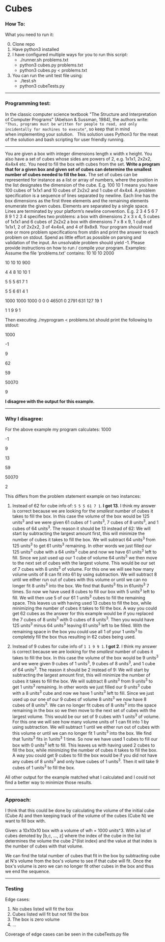 # Cubes

### How To:
What you need to run it:

0. Clone repo
1. Have python3 installed
2. I have configured multiple ways for you to run this script:
    * ./runner.sh problems.txt
    * python3 cubes.py problems.txt
    * python3 cubes.py < problems.txt
3. You can run the unit test file using:
    * ./test.sh
    * python3 cubeTests.py

---

### Programming test:
In the classic computer science textbook "The Structure and Interpretation of Computer Programs" (Abelson & Sussman, 1984), the authors write: `"Thus, programs must be written for people to read, and only incidentally for machines to execute"`, so keep that in mind when implementing your solution.
 
This solution uses Python3 for the meat of the solution and bash scripting for user friendly running.

---

You are given a box with integer dimensions length x width x height. You
also have a set of cubes whose sides are powers of 2, e.g. 1x1x1, 2x2x2,
4x4x4 etc.
You need to fill the box with cubes from the set.
**Write a program that for a given box and given set of cubes can determine
the smallest number of cubes needed to fill the box.**
The set of cubes can be represented for instance as a list or array of
numbers, where the position in the list designates the dimension of the
cube. E.g. 100 10 1 means you have 100 cubes of 1x1x1 and 10 cubes of 2x2x2
and 1 cube of 4x4x4.
A problem specification is a sequence of lines separated by newline. Each
line has the box dimensions as the first three elements and the remaining
elements enumerate the given cubes. Elements are separated by a single
space. Lines are terminated by your platform’s newline convention. E.g.
2 3 4 5 6
7 8 9 1 2 3 4
specifies two problems:
a box with dimensions 2 x 3 x 4, 5 cubes of 1x1x1 and 6 cubes of 2x2x2
a box with dimensions 7 x 8 x 9, 1 cube of 1x1x1, 2 of 2x2x2, 3 of 4x4x4, and 4 of 8x8x8.
Your program should read one or more problem specifications from stdin and
print the answer to each problem on stdout. Spend as little effort as
possible on parsing and validation of the input. An unsolvable problem
should yield -1. Please provide instructions on how to run / compile your
program.
Examples:
Assume the file ‘problems.txt’ contains:
10 10 10 2000

10 10 10 900

4 4 8 10 10 1

5 5 5 61 7 1

5 5 6 61 4 1

1000 1000 1000 0 0 0 46501 0 2791 631 127 19 1

1 1 9 9 1

Then executing
./myprogram < problems.txt
should print the following to stdout:

1000

-1

9

62     

59

50070

9     

**I disagree with the output for this example.**

---
### Why I disagree:

For the above example my program calculates:
1000

-1

9

13

59

50070

2

This differs from the problem statement example on two instances:

1. Instead of 62 for cube info of: `5 5 5 61 7 1`. **I got 13**. I think my answer is correct because we are looking for the
*smallest* number of cubes it takes to fill the box. In this case the volume of the box would be 125 units<sup>3</sup> and we were given 61 cubes of 1 units<sup>3</sup>, 7 cubes of 8 units<sup>3</sup>, and 1 cubes of 64 units<sup>3</sup>.
The reason it should be 13 instead of 62:
We will start by subtracting the largest amount first, this will minimize the number of cubes it takes to fill the box. We will subtract 64 units<sup>3</sup> from 125 units<sup>3</sup> to get 61 units<sup>3</sup> remaining. In other words we just filled our 125 units<sup>3</sup> cube with a 64 units<sup>3</sup> cube and now we have 61 units<sup>3</sup> left to fill. Since we just used up our 1 cube of volume 64 units<sup>3</sup> we then move to the next set of cubes with the largest volume. This would be our set of 7 cubes with 8 units<sup>3</sup> of volume. For this one we will see how many volume units of 8 can fit into 61 by using subtraction. We will subtract 8 until we either run out of cubes with this volume or until we can no longer fit 8 units<sup>3</sup> into the box. We find that 8units<sup>3</sup> fits in 61units<sup>3</sup> 7 times. So now we have used 8 cubes to fill our box with 5 units<sup>3</sup> left to fill. We will then use 5 of our 61 1 units<sup>3</sup> cubes to fill the remaining space. This leaves us with having used 13 cubes to fill the box, while minimizing the number of cubes it takes to fill the box.
A way you could get 62 cubes as the answer for this example would be if you replaced the 7 cubes of 8 units<sup>3</sup> with 0 cubes of 8 units<sup>3</sup>. Then you would have 125 units<sup>3</sup> minus 64 units<sup>3</sup> leaving 61 units<sup>3</sup> left to be filled. With the remaining space in the box you could use all 1 of your 1 units<sup>3</sup> to completely fill the box thus resulting in 62 cubes being used.

2. Instead of 9 cubes for cube info of `1 1 9 9 1`. **I got 2**. I think my answer is correct because we are looking for the
*smallest* number of cubes it takes to fill the box. In this case the volume of the box would be 9 units<sup>3</sup> and we were given 9 cubes of 1 units<sup>3</sup>, 9 cubes of 8 units<sup>3</sup>, and 1 cube of 64 units<sup>3</sup>.
The reason it should be 2 instead of 9:
We will start by subtracting the largest amount first, this will minimize the number of cubes it takes to fill the box. We will subtract 8 units<sup>3</sup> from 9 units<sup>3</sup> to get 1 units<sup>3</sup> remaining. In other words we just filled our 9 units<sup>3</sup> cube with a 8 units<sup>3</sup> cube and now we have 1 units<sup>3</sup> left to fill. Since we just used up our one of our 9 cubes of volume 8 units<sup>3</sup> we now have 8 cubes of 8 units<sup>3</sup>. We can no longer fit cubes of 8 units<sup>3</sup> into the space remaining in the box so we then move to the next set of cubes with the largest volume. This would be our set of 9 cubes with 1 units<sup>3</sup> of volume. For this one we will see how many volume units of 1 can fit into 1 by using subtraction. We will subtract 1 until we either run out of cubes with this volume or until we can no longer fit 1 units<sup>3</sup> into the box. We find that 1units<sup>3</sup> fits in 1units<sup>3</sup> 1 time. So now we have used 1 cubes to fill our box with 0 units<sup>3</sup> left to fill. This leaves us with having used 2 cubes to fill the box, while minimizing the number of cubes it takes to fill the box.
A way you could get 9 cubes to fill the box would be if you did not have any cubes of 8 units<sup>3</sup> and only have cubes of 1 units<sup>3</sup>. Then it will take 9 cubes of 1 units<sup>3</sup> to fill the box.

All other output for the example matched what I calculated and I could not find a better way to minimize those results.

---

### Approach:

I think that this could be done by calculating the volume of the initial cube (Cube A) and then keeping track of the volume of the cubes (Cube N) we want to fill box with.

Given: a 10x10x10 box with a volume of w*l*h = 1000 units^3. With a list of cubes denoted by [b,c, ..., z] where the index of the cube in the list determines the volume the cube 2^(list index) and the value at that index is the number of cubes with that volume.

We can find the total number of cubes that fit in the box by subtracting cube at N's volume from the box's volume to see if that cube will fit. Once the box's volume is zero we can no longer fit other cubes in the box and thus we end the sequence.

---

### Testing
Edge cases:
1. No cubes listed will fit the box
2. Cubes listed will fit but not fill the box
3. The box is zero volume
4. ...

Coverage of edge cases can be seen in the cubeTests.py file

